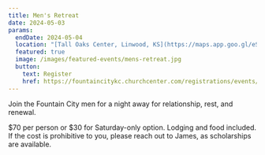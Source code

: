 ```yaml
---
title: Men's Retreat
date: 2024-05-03
params:
  endDate: 2024-05-04
  location: "[Tall Oaks Center, Linwood, KS](https://maps.app.goo.gl/eStiuf5TLXuJAeZE7)"
  featured: true
  image: /images/featured-events/mens-retreat.jpg
  button:
    text: Register
    href: https://fountaincitykc.churchcenter.com/registrations/events/2181729
---
```

Join the Fountain City men for a night away for relationship, rest, and renewal.

$70 per person or $30 for Saturday-only option. Lodging and food included. If the cost is prohibitive to you, please reach out to James, as scholarships are available.

<!--more-->
